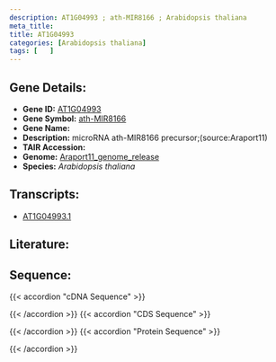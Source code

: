 ```yaml
---
description: AT1G04993 ; ath-MIR8166 ; Arabidopsis thaliana
meta_title:
title: AT1G04993
categories: [Arabidopsis thaliana]
tags: [   ]
---
```


## Gene Details:
- **Gene ID:** [AT1G04993](https://www.arabidopsis.org/locus?name=AT1G04993)
- **Gene Symbol:** <u>ath-MIR8166</u>
- **Gene Name:** 
- **Description:**   microRNA ath-MIR8166 precursor;(source:Araport11)
- **TAIR Accession:** 
- **Genome:** [Araport11_genome_release](https://www.arabidopsis.org/download/list?dir=Genes%2FAraport11_genome_release)
- **Species:** *Arabidopsis thaliana*

## Transcripts:
   -  [AT1G04993.1](https://www.arabidopsis.org/gene?name=AT1G04993.1)
## Literature:
## Sequence:
{{< accordion "cDNA Sequence" >}}

{{< /accordion >}}
{{< accordion "CDS Sequence" >}}

{{< /accordion >}}
{{< accordion "Protein Sequence" >}}

{{< /accordion >}}

